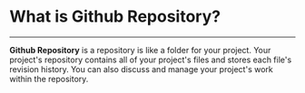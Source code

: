 
# What is **Github Repository**?

------------------------------------------------------------------------------------------------------

**Github Repository** is a repository is like a folder for your project. Your project's repository contains all of your project's files and stores each file's revision history. You can also discuss and manage your project's work within the repository.